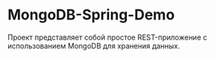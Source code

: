 # MongoDB-Spring-Demo

Проект представляет собой простое REST-приложение с использованием MongoDB для хранения данных. 